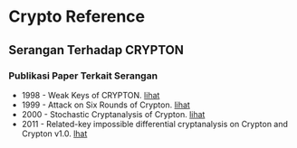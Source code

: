 # Crypto Reference

## Serangan Terhadap CRYPTON

### Publikasi Paper Terkait Serangan

* 1998 - Weak Keys of CRYPTON. [lihat](1998.borst.pdf)
* 1999 - Attack on Six Rounds of Crypton. [lihat](1999.dhalluin_bijnens_rijmen_preneel.pdf)
* 2000 - Stochastic Cryptanalysis of Crypton. [lihat](2000.minier_gillbert.pdf)
* 2011 - Related-key impossible differential cryptanalysis on Crypton and Crypton v1.0. [lhat](2011.wei_li_sun.pdf)